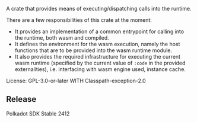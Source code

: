 A crate that provides means of executing/dispatching calls into the runtime.

There are a few responsibilities of this crate at the moment:

- It provides an implementation of a common entrypoint for calling into the runtime, both
wasm and compiled.
- It defines the environment for the wasm execution, namely the host functions that are to be
provided into the wasm runtime module.
- It also provides the required infrastructure for executing the current wasm runtime (specified
by the current value of `:code` in the provided externalities), i.e. interfacing with
wasm engine used, instance cache.

License: GPL-3.0-or-later WITH Classpath-exception-2.0


## Release

Polkadot SDK Stable 2412
